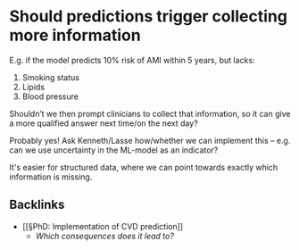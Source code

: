 # Should predictions trigger collecting more information
E.g. if the model predicts 10% risk of AMI within 5 years, but lacks:

1. Smoking status
2. Lipids
3. Blood pressure

Shouldn’t we then prompt clinicians to collect that information, so it can give a more qualified answer next time/on the next day? 

Probably yes! Ask Kenneth/Lasse how/whether we can implement this – e.g. can we use uncertainty in the ML-model as an indicator? 

It's easier for structured data, where we can point towards exactly which information is missing.

<!-- #Collaborators/Lasse -->

## Backlinks
* [[§PhD: Implementation of CVD prediction]]
	* *Which consequences does it lead to?*

<!-- #p1 #service -->

<!-- {BearID:D0E97BE7-1E94-438F-932A-53828314933E-57501-000002D56A90D642} -->
